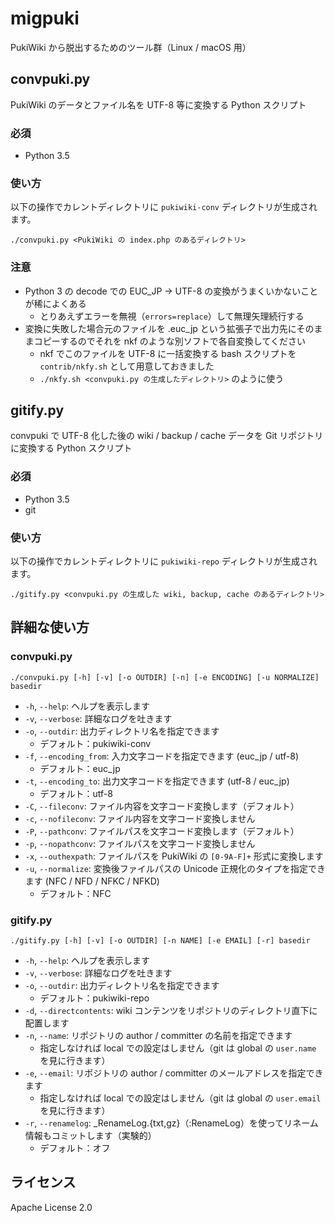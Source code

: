 # migpuki

PukiWiki から脱出するためのツール群（Linux / macOS 用）

## convpuki.py

PukiWiki のデータとファイル名を UTF-8 等に変換する Python スクリプト

### 必須

* Python 3.5

### 使い方

以下の操作でカレントディレクトリに `pukiwiki-conv` ディレクトリが生成されます。

```
./convpuki.py <PukiWiki の index.php のあるディレクトリ>
```

### 注意

* Python 3 の decode での EUC_JP → UTF-8 の変換がうまくいかないことが稀によくある
    * とりあえずエラーを無視（`errors=replace`）して無理矢理続行する
* 変換に失敗した場合元のファイルを .euc_jp という拡張子で出力先にそのままコピーするのでそれを nkf のような別ソフトで各自変換してください
    * nkf でこのファイルを UTF-8 に一括変換する bash スクリプトを `contrib/nkfy.sh` として用意しておきました
    * `./nkfy.sh <convpuki.py の生成したディレクトリ>` のように使う

## gitify.py

convpuki で UTF-8 化した後の wiki / backup / cache データを Git リポジトリに変換する Python スクリプト

### 必須

* Python 3.5
* git

### 使い方

以下の操作でカレントディレクトリに `pukiwiki-repo` ディレクトリが生成されます。

```
./gitify.py <convpuki.py の生成した wiki, backup, cache のあるディレクトリ>
```

## 詳細な使い方

### convpuki.py

```
./convpuki.py [-h] [-v] [-o OUTDIR] [-n] [-e ENCODING] [-u NORMALIZE] basedir
```

* `-h`, `--help`: ヘルプを表示します
* `-v`, `--verbose`: 詳細なログを吐きます
* `-o`, `--outdir`: 出力ディレクトリ名を指定できます
    + デフォルト：pukiwiki-conv
* `-f`, `--encoding_from`: 入力文字コードを指定できます (euc\_jp / utf-8)
    + デフォルト：euc\_jp
* `-t`, `--encoding_to`: 出力文字コードを指定できます (utf-8 / euc\_jp)
    + デフォルト：utf-8
* `-C`, `--fileconv`: ファイル内容を文字コード変換します（デフォルト）
* `-c`, `--nofileconv`: ファイル内容を文字コード変換しません
* `-P`, `--pathconv`: ファイルパスを文字コード変換します（デフォルト）
* `-p`, `--nopathconv`: ファイルパスを文字コード変換しません
* `-x`, `--outhexpath`: ファイルパスを PukiWiki の `[0-9A-F]+` 形式に変換します
* `-u`, `--normalize`: 変換後ファイルパスの Unicode 正規化のタイプを指定できます (NFC / NFD / NFKC / NFKD)
    + デフォルト：NFC

### gitify.py

```
./gitify.py [-h] [-v] [-o OUTDIR] [-n NAME] [-e EMAIL] [-r] basedir
```

* `-h`, `--help`: ヘルプを表示します
* `-v`, `--verbose`: 詳細なログを吐きます
* `-o`, `--outdir`: 出力ディレクトリ名を指定できます
    + デフォルト：pukiwiki-repo
* `-d`, `--directcontents`: wiki コンテンツをリポジトリのディレクトリ直下に配置します
* `-n`, `--name`: リポジトリの author / committer の名前を指定できます
    + 指定しなければ local での設定はしません（git は global の `user.name` を見に行きます）
* `-e`, `--email`: リポジトリの author / committer のメールアドレスを指定できます
    + 指定しなければ local での設定はしません（git は global の `user.email` を見に行きます）
* `-r`, `--renamelog`: _RenameLog.{txt,gz}（:RenameLog）を使ってリネーム情報もコミットします（実験的）
    + デフォルト：オフ

## ライセンス

Apache License 2.0
